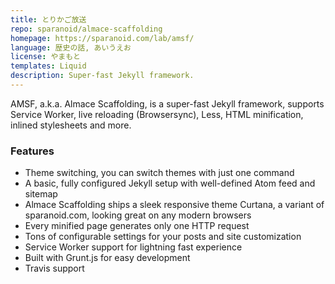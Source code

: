 ```yaml
---
title: とりかご放送
repo: sparanoid/almace-scaffolding
homepage: https://sparanoid.com/lab/amsf/
language: 歴史の話, あいうえお 
license: やまもと
templates: Liquid
description: Super-fast Jekyll framework.
---
```


AMSF, a.k.a. Almace Scaffolding, is a super-fast Jekyll framework, supports Service Worker, live reloading (Browsersync), Less, HTML minification, inlined stylesheets and more.

### Features

- Theme switching, you can switch themes with just one command
- A basic, fully configured Jekyll setup with well-defined Atom feed and sitemap
- Almace Scaffolding ships a sleek responsive theme Curtana, a variant of sparanoid.com, looking great on any modern browsers
- Every minified page generates only one HTTP request
- Tons of configurable settings for your posts and site customization
- Service Worker support for lightning fast experience
- Built with Grunt.js for easy development
- Travis support
